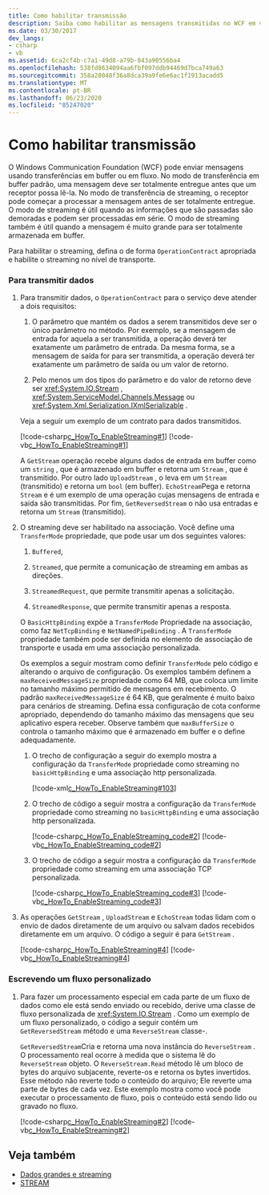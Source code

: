 ```yaml
---
title: Como habilitar transmissão
description: Saiba como habilitar as mensagens transmitidas no WCF em vez das transferências em buffer padrão, que devem ser completamente recebidas antes de serem processadas.
ms.date: 03/30/2017
dev_langs:
- csharp
- vb
ms.assetid: 6ca2cf4b-c7a1-49d8-a79b-843a90556ba4
ms.openlocfilehash: 538fd8634094aa6fbf097ddb94469d7bca749a63
ms.sourcegitcommit: 358a28048f36a8dca39a9fe6e6ac1f1913acadd5
ms.translationtype: MT
ms.contentlocale: pt-BR
ms.lasthandoff: 06/23/2020
ms.locfileid: "85247020"
---
```

# <a name="how-to-enable-streaming"></a>Como habilitar transmissão
O Windows Communication Foundation (WCF) pode enviar mensagens usando transferências em buffer ou em fluxo. No modo de transferência em buffer padrão, uma mensagem deve ser totalmente entregue antes que um receptor possa lê-la. No modo de transferência de streaming, o receptor pode começar a processar a mensagem antes de ser totalmente entregue. O modo de streaming é útil quando as informações que são passadas são demoradas e podem ser processadas em série. O modo de streaming também é útil quando a mensagem é muito grande para ser totalmente armazenada em buffer.  
  
 Para habilitar o streaming, defina o de forma `OperationContract` apropriada e habilite o streaming no nível de transporte.  
  
### <a name="to-stream-data"></a>Para transmitir dados  
  
1. Para transmitir dados, o `OperationContract` para o serviço deve atender a dois requisitos:  
  
    1. O parâmetro que mantém os dados a serem transmitidos deve ser o único parâmetro no método. Por exemplo, se a mensagem de entrada for aquela a ser transmitida, a operação deverá ter exatamente um parâmetro de entrada. Da mesma forma, se a mensagem de saída for para ser transmitida, a operação deverá ter exatamente um parâmetro de saída ou um valor de retorno.  
  
    2. Pelo menos um dos tipos do parâmetro e do valor de retorno deve ser <xref:System.IO.Stream> , <xref:System.ServiceModel.Channels.Message> ou <xref:System.Xml.Serialization.IXmlSerializable> .  
  
     Veja a seguir um exemplo de um contrato para dados transmitidos.  
  
     [!code-csharp[c_HowTo_EnableStreaming#1](../../../../samples/snippets/csharp/VS_Snippets_CFX/c_howto_enablestreaming/cs/service.cs#1)]
     [!code-vb[c_HowTo_EnableStreaming#1](../../../../samples/snippets/visualbasic/VS_Snippets_CFX/c_howto_enablestreaming/vb/service.vb#1)]  
  
     A `GetStream` operação recebe alguns dados de entrada em buffer como um `string` , que é armazenado em buffer e retorna um `Stream` , que é transmitido. Por outro lado `UploadStream` , o leva em um `Stream` (transmitido) e retorna um `bool` (em buffer). `EchoStream`Pega e retorna `Stream` e é um exemplo de uma operação cujas mensagens de entrada e saída são transmitidas. Por fim, `GetReversedStream` o não usa entradas e retorna um `Stream` (transmitido).  
  
2. O streaming deve ser habilitado na associação. Você define uma `TransferMode` propriedade, que pode usar um dos seguintes valores:  
  
    1. `Buffered`,  
  
    2. `Streamed`, que permite a comunicação de streaming em ambas as direções.  
  
    3. `StreamedRequest`, que permite transmitir apenas a solicitação.  
  
    4. `StreamedResponse`, que permite transmitir apenas a resposta.  
  
     O `BasicHttpBinding` expõe a `TransferMode` Propriedade na associação, como faz `NetTcpBinding` e `NetNamedPipeBinding` . A `TransferMode` propriedade também pode ser definida no elemento de associação de transporte e usada em uma associação personalizada.  
  
     Os exemplos a seguir mostram como definir `TransferMode` pelo código e alterando o arquivo de configuração. Os exemplos também definem a `maxReceivedMessageSize` propriedade como 64 MB, que coloca um limite no tamanho máximo permitido de mensagens em recebimento. O padrão `maxReceivedMessageSize` é 64 KB, que geralmente é muito baixo para cenários de streaming. Defina essa configuração de cota conforme apropriado, dependendo do tamanho máximo das mensagens que seu aplicativo espera receber. Observe também que `maxBufferSize` o controla o tamanho máximo que é armazenado em buffer e o define adequadamente.  
  
    1. O trecho de configuração a seguir do exemplo mostra a configuração da `TransferMode` propriedade como streaming no `basicHttpBinding` e uma associação http personalizada.  
  
         [!code-xml[c_HowTo_EnableStreaming#103](../../../../samples/snippets/csharp/VS_Snippets_CFX/c_howto_enablestreaming/common/app.config#103)]
  
    2. O trecho de código a seguir mostra a configuração da `TransferMode` propriedade como streaming no `basicHttpBinding` e uma associação http personalizada.  
  
         [!code-csharp[c_HowTo_EnableStreaming_code#2](../../../../samples/snippets/csharp/VS_Snippets_CFX/c_howto_enablestreaming_code/cs/c_howto_enablestreaming_code.cs#2)]
         [!code-vb[c_HowTo_EnableStreaming_code#2](../../../../samples/snippets/visualbasic/VS_Snippets_CFX/c_howto_enablestreaming_code/vb/c_howto_enablestreaming_code.vb#2)]  
  
    3. O trecho de código a seguir mostra a configuração da `TransferMode` propriedade como streaming em uma associação TCP personalizada.  
  
         [!code-csharp[c_HowTo_EnableStreaming_code#3](../../../../samples/snippets/csharp/VS_Snippets_CFX/c_howto_enablestreaming_code/cs/c_howto_enablestreaming_code.cs#3)]
         [!code-vb[c_HowTo_EnableStreaming_code#3](../../../../samples/snippets/visualbasic/VS_Snippets_CFX/c_howto_enablestreaming_code/vb/c_howto_enablestreaming_code.vb#3)]  
  
3. As operações `GetStream` , `UploadStream` e `EchoStream` todas lidam com o envio de dados diretamente de um arquivo ou salvam dados recebidos diretamente em um arquivo. O código a seguir é para `GetStream` .  
  
     [!code-csharp[c_HowTo_EnableStreaming#4](../../../../samples/snippets/csharp/VS_Snippets_CFX/c_howto_enablestreaming/cs/service.cs#4)]
     [!code-vb[c_HowTo_EnableStreaming#4](../../../../samples/snippets/visualbasic/VS_Snippets_CFX/c_howto_enablestreaming/vb/service.vb#4)]  
  
### <a name="writing-a-custom-stream"></a>Escrevendo um fluxo personalizado  
  
1. Para fazer um processamento especial em cada parte de um fluxo de dados como ele está sendo enviado ou recebido, derive uma classe de fluxo personalizada de <xref:System.IO.Stream> . Como um exemplo de um fluxo personalizado, o código a seguir contém um `GetReversedStream` método e uma `ReverseStream` classe-.  
  
     `GetReversedStream`Cria e retorna uma nova instância do `ReverseStream` . O processamento real ocorre à medida que o sistema lê do `ReverseStream` objeto. O `ReverseStream.Read` método lê um bloco de bytes do arquivo subjacente, reverte-os e retorna os bytes invertidos. Esse método não reverte todo o conteúdo do arquivo; Ele reverte uma parte de bytes de cada vez. Este exemplo mostra como você pode executar o processamento de fluxo, pois o conteúdo está sendo lido ou gravado no fluxo.  
  
     [!code-csharp[c_HowTo_EnableStreaming#2](../../../../samples/snippets/csharp/VS_Snippets_CFX/c_howto_enablestreaming/cs/service.cs#2)]
     [!code-vb[c_HowTo_EnableStreaming#2](../../../../samples/snippets/visualbasic/VS_Snippets_CFX/c_howto_enablestreaming/vb/service.vb#2)]  
  
## <a name="see-also"></a>Veja também

- [Dados grandes e streaming](large-data-and-streaming.md)
- [STREAM](../samples/stream.md)
